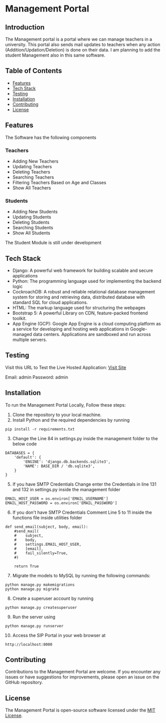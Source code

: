 
# Management Portal

## Introduction
The Management portal is a portal where we can manage teachers in a university. This portal also sends mail updates to teachers when any action (Addition/Updation/Deletion) is done on their data. I am planning to add the student Management also in this same software.

## Table of Contents
- [Features](#features)
- [Tech Stack](#tech-stack)
- [Testing](#testing)
- [Installation](#installation)
- [Contributing](#contributing)
- [License](#license)

## Features

The Software has the following components

### Teachers
- Adding New Teachers
- Updating Teachers
- Deleting Teachers
- Searching Teachers
- Filtering Teachers Based on Age and Classes 
- Show All Teachers

### Students
- Adding New Students
- Updating Students
- Deleting Students
- Searching Students
- Show All Students

The Student Module is still under development

## Tech Stack

- Django: A powerful web framework for building scalable and secure applications
- Python: The programming language used for implementing the backend logic
- CockroachDB: A robust and reliable relational database management system for storing and retrieving data, distributed database with standard SQL for cloud applications.
- HTML: The markup language used for structuring the webpages
- Bootstrap 5: A powerful Library on CDN, feature-packed frontend toolkit.
- App Engine (GCP): Google App Engine is a cloud computing platform as a service for developing and hosting web applications in Google-managed data centers. Applications are sandboxed and run across multiple servers.
## Testing

Visit this URL to Test the Live Hosted Application: [Visit Site](https://rashw.in)

Email: admin
Password: admin

## Installation

To run the Management Portal Locally, Follow these steps:

1. Clone the repository to your local machine.
2. Install Python and the required dependencies by running 
```
pip install -r requirements.txt
```
3. Change the Line 84 in settings.py inside the management folder to the below code
```
DATABASES = {
    'default': {
        'ENGINE': 'django.db.backends.sqlite3',
        'NAME': BASE_DIR / 'db.sqlite3',
    }
}
```
5. If you have SMTP Credentials Change enter the Credentials in line 131 and 132 in settings.py inside the management folder
```
EMAIL_HOST_USER = os.environ['EMAIL_USERNAME']
EMAIL_HOST_PASSWORD = os.environ['EMAIL_PASSWORD']
```
6. If you don't have SMTP Credentials Comment Line 5 to 11 inside the functions file inside utilities folder
```
def send_email(subject, body, email):
    #send_mail(
    #    subject,
    #    body,
    #    settings.EMAIL_HOST_USER,
    #    [email],
    #    fail_silently=True,
    #)
    
    return True
```
7. Migrate the models to MySQL by running the following commands:
```
python manage.py makemigrations
python manage.py migrate
```

8. Create a superuser account by running 
```
python manage.py createsuperuser
```

9. Run the server using
```
python manage.py runserver
```
10. Access the SIP Portal in your web browser at
```
http://localhost:8000
```

## Contributing

Contributions to the Management Portal are welcome. If you encounter any issues or have suggestions for improvements, please open an issue on the GitHub repository.

## License

The Management Portal is open-source software licensed under the [MIT License](LICENSE).


